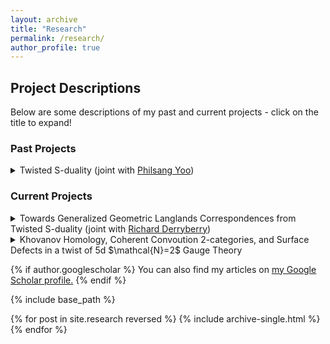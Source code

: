 ```yaml
---
layout: archive
title: "Research"
permalink: /research/
author_profile: true
---
```



## Project Descriptions

Below are some descriptions of my past and current projects - click on the title to expand! 

### Past Projects
<details>
<summary> Twisted S-duality (joint with <a href="https://sites.google.com/site/philsangyoo/">Philsang Yoo</a>)</summary>
<p>
This project aims to illustrate a framework for the systematic and rigorous investigation of some mathematical implications of string dualities. The key ingredients are some amazing conjectures of <a href="https://arxiv.org/abs/1606.00365">Costello-Li</a> giving descriptions of certain supersymmetry protected sectors of type II superstrings in terms of topological strings. This allows one to recover many calculational maneuvers familiar to string theorists in terms of data attached to a 5-Calabi-Yau category.  A key feature of these protected sectors is that the worldvolume theories of D-branes are twists of the worldvolume theories one normally finds. Since twists of supersymmetric field theories now sit on relatively firm mathematical foundations, these conjectures afford a useful framework for making mathematical conjectures about the effects of string dualities on various homotopical algebraic/derived geometric data attached to supersymmetric field theories. 
</p>

<p>
As a first step in this direction, we derive the action of S-duality on a certain supersymmetry protected sector of type IIB string theory. In mathematical terms, this amounts to constructing an action of $SL_2(\mathbb{Z})$ on the cyclic cochains of a Calabi-Yau 3-fold. We then show that S-duality in this protected sector is responsible for the Geometric Langlands correspondence for $GL_n$, and for a description of the quantized Coulomb branch ring of A-twisted 3d $\mathcal{N}=4$ quiver gauge theories in terms of shifted truncated Yangians. We conclude with some conjectures about other S-dual deformations of 4d $\mathcal{N}=4$ that our framework suggests.
</p>
</details>

### Current Projects
<details>
<summary> Towards Generalized Geometric Langlands Correspondences from Twisted S-duality (joint with <a href="https://www.perimeterinstitute.ca/people/richard-derryberry">Richard Derryberry</a>)</summary>

<p>
  Seminal work of <a href="https://arxiv.org/abs/hep-th/0604151">Kapustin-Witten</a> shows that the Geometric Langlands correspondence can be understood as a consequence of S-duality of 4d $\mathcal{N}=4$ Super Yang-Mills. Namely, the theory has a family of twists labeled by $\mathbb{CP}^1$. The points at zero and infinity of this $\mathbb{CP}^1$ are the so-called A and B twists; compactifying these twisted theories on Riemann Surfaces yields two 2d TQFTs whose categories of boundary conditions are the categories appearing in Geometric Langlands. In my project with Philsang Yoo (discussed above) we show that the A and B twists can be viewed as deformations of the theory on a D3 brane gotten by turning on certain closed string fields in a certain protected sector of IIB string theory. We further show that these two closed string fields are in fact exchanged by S-duality. Curiously, the A and B twists sit in an infinite family of S-dual pairs of closed string fields.
</p>

<p>
This (in progress) project aims to establish a compatibility between twisted S-duality, and the so-called dolbeault Geomtric Langlands conjecture, in a way that hints at Langlands-like correspondences for other S-dual pairs of closed string fields. Mathematically, this is expressed as follows: let $\Sigma$ be a complex projective curve. A theorem of <a href="https://arxiv.org/abs/math/0604617">Donagi-Pantev</a> establishes a nontrivial self equivalence of the category $\mathrm{Coh}(\mathrm{Higgs}_{GL_n}\Sigma)$ away from the discriminant locus. We show this induces an action of $\mathbb{Z}/4\mathbb{Z}$ on $\mathcal{O}(T^*[1]\mathrm{Higgs}_{GL_n}\Sigma)$ viewed as Hamiltonian deformations of the shifted symplectic stack $T^*[1]\operatorname{Higgs}_{GL_n}(\Sigma)$. Further, we construct a map from the cyclic cochains $\mathrm{HC}^\bullet(T^*\Sigma\times\mathbb{C})\to\mathcal{O}(T^*[1]\mathrm{Higgs}_{GL_n}\Sigma)$ intertwining the action of twisted S-duality on the source with the action of $\mathbb{Z}/4\mathbb{Z}$ on the target. 
</p>
</details>

<details>
<summary> Khovanov Homology, Coherent Convoution 2-categories, and Surface Defects in a twist of 5d $\mathcal{N}=2$ Gauge Theory</summary>

<p>
In my master's thesis I began a project to try and relate two constructions of Khovanov Homology. One is due to <a href="https://arxiv.org/abs/1101.3216">Witten</a> and realizes Khovanov Homology of a link $L$ as the Hilbert space for the theory living on a surface defect supported on $L\times\mathbb{R}$ in an A-type twist of 5d $\mathcal{N}=2$ gauge theory. Another is due to <a href="https://arxiv.org/abs/math/0701194">Cautis-Kamnitzer</a> and uses a certain 2-category built out of coherent sheaves on convolution products of orbits in the affine Grassmannian. My master's work substantiated a claim that the 2-category of Cautis-Kamnitzer can be understood as a specific subcategory of the 2-category of surface defects in a holomorphic-topological twist of 5d $\mathcal{N}=2$ gauge theory.
</p>

<p>
Since then, I have given a brane realization for the construction in my master's work in a particular twist of type IIA string theory. This brane realization can be lifted to a <a href= "https://arxiv.org/abs/1610.04144">twist of M-theory</a> studied by Costello, and upon doing so, matches the M-theoretic lift of the brane construction originally studied by Witten. Further work of <a href="https://arxiv.org/abs/1410.1175">Mykhailov-Witten</a> uses a slight modification of the original brane construction to construct a knot homology they call "Khovanov homology for supergroups". The M-theoretic lift of this modification suggests a variation of the construction of my master's work that yields a certain geometrically defined 2-category from which Mykhailov-Witten's knot homology can conjecturally be computed as a certain Ext. Joint with <a href="https://pages.uoregon.edu/jayh/">Arjuna Hathaway</a> I am currently trying to use this 2-category to categorify the intertwiners of $GL(1|1)$.
</p>
</details>


{% if author.googlescholar %}
  You can also find my articles on <u><a href="{{author.googlescholar}}">my Google Scholar profile</a>.</u>
{% endif %}

{% include base_path %}

{% for post in site.research reversed %}
  {% include archive-single.html %}
{% endfor %}
